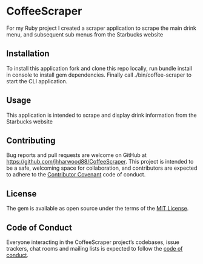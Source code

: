 # CoffeeScraper

For my Ruby project I created a scraper application to scrape the main drink menu, and subsequent sub menus from the Starbucks website

## Installation

To install this application fork and clone this repo locally, run bundle install in console to install gem dependencies. Finally call ./bin/coffee-scraper to start the CLI application.

## Usage

This application is intended to scrape and display drink information from the Starbucks website


## Contributing

Bug reports and pull requests are welcome on GitHub at https://github.com/jhharwood88/CoffeeScraper. This project is intended to be a safe, welcoming space for collaboration, and contributors are expected to adhere to the [Contributor Covenant](http://contributor-covenant.org) code of conduct.

## License

The gem is available as open source under the terms of the [MIT License](https://opensource.org/licenses/MIT).

## Code of Conduct

Everyone interacting in the CoffeeScraper project’s codebases, issue trackers, chat rooms and mailing lists is expected to follow the [code of conduct](https://github.com/jhharwood88/CoffeeScraper/blob/master/CODE_OF_CONDUCT.md).
